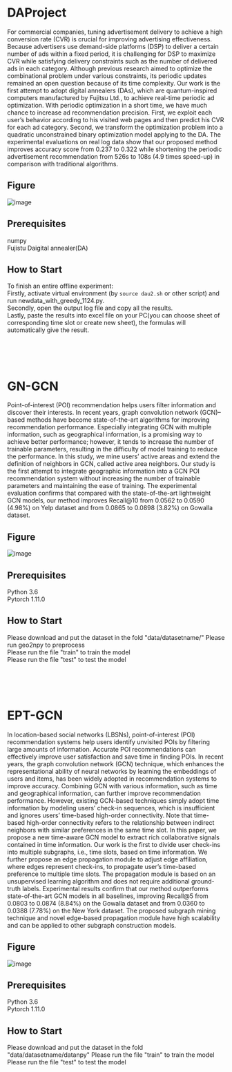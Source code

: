# DAProject
For commercial companies, tuning advertisement delivery to achieve a high conversion rate (CVR) is crucial 
for improving advertising effectiveness. Because advertisers use demand-side platforms (DSP) to deliver a 
certain number of ads within a fixed period, it is challenging for DSP to maximize CVR while satisfying 
delivery constraints such as the number of delivered ads in each category. Although previous research aimed 
to optimize the combinational problem under various constraints, its periodic updates remained an open 
question because of its time complexity. Our work is the first attempt to adopt digital annealers (DAs), which 
are quantum-inspired computers manufactured by Fujitsu Ltd., to achieve real-time periodic ad optimization. 
With periodic optimization in a short time, we have much chance to increase ad recommendation precision. 
First, we exploit each user’s behavior according to his visited web pages and then predict his CVR for each 
ad category. Second, we transform the optimization problem into a quadratic unconstrained binary 
optimization model applying to the DA. The experimental evaluations on real log data show that our proposed 
method improves accuracy score from 0.237 to 0.322 while shortening the periodic advertisement 
recommendation from 526s to 108s (4.9 times speed-up) in comparison with traditional algorithms.

## Figure
![image](https://github.com/bakubonmo/Rec/assets/122580605/d2d2f1b9-9fd9-49a4-a05f-3b8c25a1c5d1)




## Prerequisites
numpy<br>
Fujistu Daigital annealer(DA)


## How to Start
To finish an entire offline experiment: <br>
Firstly, activate virtual environment (by ```source dau2.sh``` or other script) and run newdata_with_greedy_1124.py. <br>
Secondly, open the output log file and copy all the results. <br>
Lastly, paste the results into excel file on your PC(you can choose sheet of corresponding time slot or create new sheet), the formulas will automatically give the result.



<br><br><br>
# GN-GCN
Point-of-interest (POI) recommendation helps users filter information and discover their interests. In recent years, 
graph convolution network (GCN)– based methods have become state-of-the-art algorithms for improving recommendation performance. 
Especially integrating GCN with multiple information, such as geographical information, is a promising way to achieve better performance;
however, it tends to increase the number of trainable parameters, resulting in the difficulty of model training to reduce the performance. 
In this study, we mine users’ active areas and extend the definition of neighbors in GCN, called active area neighbors. 
Our study is the first attempt to integrate geographic information into a GCN POI recommendation system without increasing 
the number of trainable parameters and maintaining the ease of training. The experimental evaluation confirms that compared 
with the state-of-the-art lightweight GCN models, our method improves Recall@10 from 0.0562 to 0.0590 (4.98%) on Yelp dataset and from 0.0865 to 0.0898 (3.82%) on Gowalla dataset.


## Figure
![image](https://github.com/bakubonmo/Rec/assets/122580605/3d673f5a-4058-458c-9655-32135adf8b30)




## Prerequisites
Python 3.6 <br>
Pytorch 1.11.0



## How to Start
Please download and put the dataset in the fold "data/datasetname/"
Please run geo2npy to preprocess <br>
Please run the file "train" to train the model  <br>
Please run the file "test" to test the model <br>




<br><br><br>
# EPT-GCN
In location-based social networks (LBSNs), point-of-interest (POI) recommendation systems help users
identify unvisited POIs by filtering large amounts of information. Accurate POI recommendations can
effectively improve user satisfaction and save time in finding POIs. In recent years, the graph convolution
network (GCN) technique, which enhances the representational ability of neural networks by learning the
embeddings of users and items, has been widely adopted in recommendation systems to improve accuracy. 
Combining GCN with various information, such as time and geographical information, can further
improve recommendation performance. However, existing GCN-based techniques simply adopt time
information by modeling users’ check-in sequences, which is insufficient and ignores users’ time-based
high-order connectivity. Note that time-based high-order connectivity refers to the relationship between
indirect neighbors with similar preferences in the same time slot. In this paper, we propose a new 
time-aware GCN model to extract rich collaborative signals contained in time information. Our work is the first
to divide user check-ins into multiple subgraphs, i.e., time slots, based on time information. We further
propose an edge propagation module to adjust edge affiliation, where edges represent check-ins, 
to propagate user’s time-based preference to multiple time slots. The propagation module is based on 
an unsupervised learning algorithm and does not require additional ground-truth labels. Experimental results
confirm that our method outperforms state-of-the-art GCN models in all baselines, improving Recall@5
from 0.0803 to 0.0874 (8.84%) on the Gowalla dataset and from 0.0360 to 0.0388 (7.78%) on the New
York dataset. The proposed subgraph mining technique and novel edge-based propagation module have
high scalability and can be applied to other subgraph construction models.


## Figure
![image](https://github.com/bakubonmo/Rec/assets/122580605/8f16ed5f-ac2d-467b-9e1a-6c074e5f119c)



## Prerequisites
Python 3.6 <br>
Pytorch 1.11.0


## How to Start
Please download and put the dataset in the fold "data/datasetname/datanpy"
Please run the file "train" to train the model <br>
Please run the file "test" to test the model <br>


